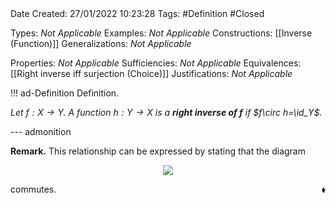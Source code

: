 <br />
<br />

Date Created: 27/01/2022 10:23:28
Tags: #Definition #Closed 

Types: _Not Applicable_
Examples: _Not Applicable_
Constructions: [[Inverse (Function)]]
Generalizations: _Not Applicable_

Properties: _Not Applicable_
Sufficiencies: _Not Applicable_
Equivalences: [[Right inverse iff surjection (Choice)]]
Justifications: _Not Applicable_

!!! ad-Definition Definition.

_Let $f:X\to Y$. A function $h:Y\to X$ is a **right inverse of $f$** if $f\circ h=\id_Y$._

--- admonition

**Remark.** This relationship can be expressed by stating that the diagram
<center><img src="https://i.upmath.me/svg/%0A%5Cdefinecolor%7BtextColor%7D%7Brgb%7D%7B0.973%2C%200.973%2C%201%7D%0A%5Cdefinecolor%7BbgColor%7D%7Brgb%7D%7B0.3%2C%200.3%2C%200.3%7D%0A%5Cbegin%7Btikzcd%7D%5Bcolor%20%3D%20textColor%5D%0AY%20%5Carrow%5Brd%2C%20%22%5Coperatorname%7Bid%7D_Y%22%5D%20%5Carrow%5Bd%2C%20%22h%22'%5D%20%26%20%20%20%5C%5C%0AX%20%5Carrow%5Br%2C%20%22f%22'%5D%20%20%20%20%20%20%20%20%20%20%20%20%20%20%20%20%20%20%20%20%20%20%20%20%20%20%20%20%20%20%20%20%20%20%20%26%20Y%0A%5Cend%7Btikzcd%7D%0A"/></center>

commutes.<span style="float:right;">$\blacklozenge$</span>
